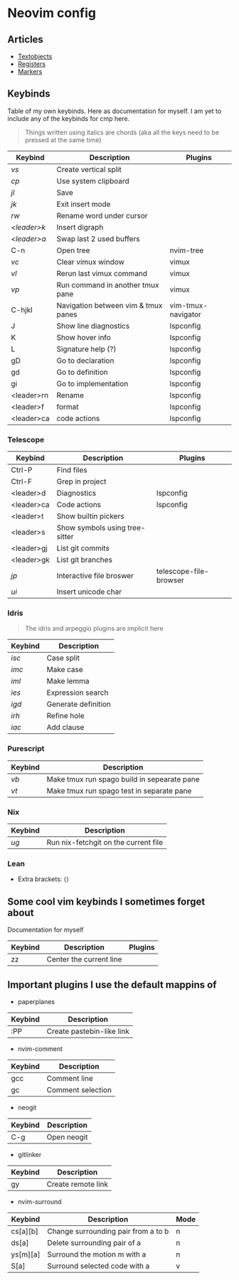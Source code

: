 # Neovim config

## Articles

- [Textobjects](https://blog.carbonfive.com/vim-text-objects-the-definitive-guide/)
- [Registers](https://www.brianstorti.com/vim-registers/)
- [Markers](https://vim.fandom.com/wiki/Using_marks)

## Keybinds

Table of my own keybinds. Here as documentation for myself. I am yet to include any of the keybinds for cmp here.

> Things written using italics are chords
> (aka all the keys need to be pressed at the same time)

| Keybind      | Description                         | Plugins            |
| ------------ | ----------------------------------- | ------------------ |
| _vs_         | Create vertical split               |                    |
| _cp_         | Use system clipboard                |                    |
| _jl_         | Save                                |                    |
| _jk_         | Exit insert mode                    |                    |
| _rw_         | Rename word under cursor            |                    |
| _\<leader>k_ | Insert digraph                      |                    |
| _\<leader>a_ | Swap last 2 used buffers            |                    |
| C-n          | Open tree                           | nvim-tree          |
| _vc_         | Clear vimux window                  | vimux              |
| _vl_         | Rerun last vimux command            | vimux              |
| _vp_         | Run command in another tmux pane    | vimux              |
| C-hjkl       | Navigation between vim & tmux panes | vim-tmux-navigator |
| J            | Show line diagnostics               | lspconfig          |
| K            | Show hover info                     | lspconfig          |
| L            | Signature help (?)                  | lspconfig          |
| gD           | Go to declaration                   | lspconfig          |
| gd           | Go to definition                    | lspconfig          |
| gi           | Go to implementation                | lspconfig          |
| \<leader>rn  | Rename                              | lspconfig          |
| \<leader>f   | format                              | lspconfig          |
| \<leader>ca  | code actions                        | lspconfig          |

### Telescope

| Keybind     | Description                    | Plugins                |
| ----------- | ------------------------------ | ---------------------- |
| Ctrl-P      | Find files                     |                        |
| Ctrl-F      | Grep in project                |                        |
| \<leader>d  | Diagnostics                    | lspconfig              |
| \<leader>ca | Code actions                   | lspconfig              |
| \<leader>t  | Show builtin pickers           |                        |
| \<leader>s  | Show symbols using tree-sitter |                        |
| \<leader>gj | List git commits               |                        |
| \<leader>gk | List git branches              |                        |
| _jp_        | Interactive file broswer       | telescope-file-browser |
| _ui_        | Insert unicode char            |                        |

### Idris

> The idris and arpeggio plugins are implicit here

| Keybind | Description         |
| ------- | ------------------- |
| _isc_   | Case split          |
| _imc_   | Make case           |
| _iml_   | Make lemma          |
| _ies_   | Expression search   |
| _igd_   | Generate definition |
| _irh_   | Refine hole         |
| _iac_   | Add clause          |

### Purescript

| Keybind | Description                                 |
| ------- | ------------------------------------------- |
| _vb_    | Make tmux run spago build in sepearate pane |
| _vt_    | Make tmux run spago test in separate pane   |

### Nix

| Keybind | Description                          |
| ------- | ------------------------------------ |
| _ug_    | Run nix-fetchgit on the current file |

### Lean

- Extra brackets: ⟨⟩

## Some cool vim keybinds I sometimes forget about

Documentation for myself

| Keybind | Description             | Plugins |
| ------- | ----------------------- | ------- |
| zz      | Center the current line |         |

## Important plugins I use the default mappins of

- paperplanes

| Keybind | Description               |
| ------- | ------------------------- |
| :PP     | Create pastebin-like link |

- nvim-comment

| Keybind | Description       |
| ------- | ----------------- |
| gcc     | Comment line      |
| gc      | Comment selection |

- neogit

| Keybind | Description |
| ------- | ----------- |
| C-g     | Open neogit |

- gitlinker

| Keybind    | Description        |
| ---------- | ------------------ |
| <leader>gy | Create remote link |

- nvim-surround

| Keybind  | Description                         | Mode |
| -------- | ----------------------------------- | ---- |
| cs[a][b] | Change surrounding pair from a to b | n    |
| ds[a]    | Delete surrounding pair of a        | n    |
| ys[m][a] | Surround the motion m with a        | n    |
| S[a]     | Surround selected code with a       | v    |
